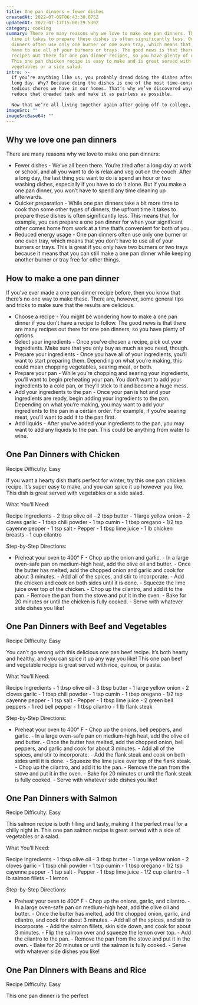 ```yaml
---
title: One pan dinners = fewer dishes
createdAt: 2022-07-09T06:43:30.075Z
updatedAt: 2022-07-17T15:00:29.530Z
category: cooking
summary: There are many reasons why we love to make one pan dinners. The upfront
  time it takes to prepare these dishes is often significantly less. One pan
  dinners often use only one burner or one oven tray, which means that you don’t
  have to use all of your burners or trays. The good news is that there are many
  recipes out there for one pan dinner recipes, so you have plenty of options.
  This one pan chicken recipe is easy to make and is great served with
  vegetables or a side salad.
intro: >-
  If you’re anything like us, you probably dread doing the dishes after a
  long day. Why? Because doing the dishes is one of the most time-consuming and
  tedious chores we have in our homes. That’s why we’ve discovered ways to
  reduce that dreaded task and make it as painless as possible.

  Now that we’re all living together again after going off to college, we’ve introduced a lot of new habits as roommates. One of our favorites is learning how to make one pan dinners on nights when everyone has somewhere to be after dinner. It means less time in the kitchen and fewer dishes to clean later on!
imageSrc: ""
imageSrcBase64: ""
---
```


## Why we love one pan dinners

There are many reasons why we love to make one pan dinners:

- Fewer dishes - We’ve all been there. You’re tired after a long day at work or school, and all you want to do is relax and veg out on the couch. After a long day, the last thing you want to do is spend an hour or two washing dishes, especially if you have to do it alone. But if you make a one pan dinner, you won’t have to spend any time cleaning up afterwards.
- Quicker preparation - While one pan dinners take a bit more time to cook than some other types of dinners, the upfront time it takes to prepare these dishes is often significantly less. This means that, for example, you can prepare a one pan dinner for when your significant other comes home from work at a time that’s convenient for both of you.
- Reduced energy usage - One pan dinners often use only one burner or one oven tray, which means that you don’t have to use all of your burners or trays. This is great if you only have two burners or two trays because it means that you can still make a one pan dinner while keeping another burner or tray free for other things.

## How to make a one pan dinner

If you’ve ever made a one pan dinner recipe before, then you know that there’s no one way to make these. There are, however, some general tips and tricks to make sure that the results are delicious.

- Choose a recipe - You might be wondering how to make a one pan dinner if you don’t have a recipe to follow. The good news is that there are many recipes out there for one pan dinners, so you have plenty of options.
- Select your ingredients - Once you’ve chosen a recipe, pick out your ingredients. Make sure that you only buy as much as you need, though.
- Prepare your ingredients - Once you have all of your ingredients, you’ll want to start preparing them. Depending on what you’re making, this could mean chopping vegetables, searing meat, or both.
- Prepare your pan - While you’re chopping and searing your ingredients, you’ll want to begin preheating your pan. You don’t want to add your ingredients to a cold pan, or they’ll stick to it and become a huge mess.
- Add your ingredients to the pan - Once your pan is hot and your ingredients are ready, begin adding your ingredients to the pan. Depending on what you’re making, you may want to add your ingredients to the pan in a certain order. For example, if you’re searing meat, you’ll want to add it to the pan first.
- Add liquids - After you’ve added your ingredients to the pan, you may want to add any liquids to the pan. This could be anything from water to wine.

## One Pan Dinners with Chicken

Recipe Difficulty: Easy

If you want a hearty dish that’s perfect for winter, try this one pan chicken recipe. It’s super easy to make, and you can spice it up however you like. This dish is great served with vegetables or a side salad.

What You’ll Need:

Recipe Ingredients - 2 tbsp olive oil - 2 tbsp butter - 1 large yellow onion - 2 cloves garlic - 1 tbsp chili powder - 1 tsp cumin - 1 tbsp oregano - 1/2 tsp cayenne pepper - 1 tsp salt - Pepper - 1 tbsp lime juice - 1 lb chicken breasts - 1 cup cilantro

Step-by-Step Directions:

- Preheat your oven to 400° F - Chop up the onion and garlic. - In a large oven-safe pan on medium-high heat, add the olive oil and butter. - Once the butter has melted, add the chopped onion and garlic and cook for about 3 minutes. - Add all of the spices, and stir to incorporate. - Add the chicken and cook on both sides until it is done. - Squeeze the lime juice over top of the chicken. - Chop up the cilantro, and add it to the pan. - Remove the pan from the stove and put it in the oven. - Bake for 20 minutes or until the chicken is fully cooked. - Serve with whatever side dishes you like!

## One Pan Dinners with Beef and Vegetables

Recipe Difficulty: Easy

You can’t go wrong with this delicious one pan beef recipe. It’s both hearty and healthy, and you can spice it up any way you like! This one pan beef and vegetable recipe is great served with rice, quinoa, or pasta.

What You’ll Need:

Recipe Ingredients - 1 tbsp olive oil - 3 tbsp butter - 1 large yellow onion - 2 cloves garlic - 1 tbsp chili powder - 1 tsp cumin - 1 tbsp oregano - 1/2 tsp cayenne pepper - 1 tsp salt - Pepper - 1 tbsp lime juice - 2 green bell peppers - 1 red bell pepper - 1 tbsp cilantro - 1 lb flank steak

Step-by-Step Directions:

- Preheat your oven to 400° F - Chop up the onions, bell peppers, and garlic. - In a large oven-safe pan on medium-high heat, add the olive oil and butter. - Once the butter has melted, add the chopped onion, bell peppers, and garlic and cook for about 3 minutes. - Add all of the spices, and stir to incorporate. - Add the flank steak and cook on both sides until it is done. - Squeeze the lime juice over top of the flank steak. - Chop up the cilantro, and add it to the pan. - Remove the pan from the stove and put it in the oven. - Bake for 20 minutes or until the flank steak is fully cooked. - Serve with whatever side dishes you like!

## One Pan Dinners with Salmon

Recipe Difficulty: Easy

This salmon recipe is both filling and tasty, making it the perfect meal for a chilly night in. This one pan salmon recipe is great served with a side of vegetables or a salad.

What You’ll Need:

Recipe Ingredients - 1 tbsp olive oil - 3 tbsp butter - 1 large yellow onion - 2 cloves garlic - 1 tbsp chili powder - 1 tsp cumin - 1 tbsp oregano - 1/2 tsp cayenne pepper - 1 tsp salt - Pepper - 1 tbsp lime juice - 1/2 cup cilantro - 1 lb salmon fillets - 1 lemon

Step-by-Step Directions:

- Preheat your oven to 400° F - Chop up the onions, garlic, and cilantro. - In a large oven-safe pan on medium-high heat, add the olive oil and butter. - Once the butter has melted, add the chopped onion, garlic, and cilantro, and cook for about 3 minutes. - Add all of the spices, and stir to incorporate. - Add the salmon fillets, skin side down, and cook for about 3 minutes. - Flip the salmon over and squeeze the lemon over top. - Add the cilantro to the pan. - Remove the pan from the stove and put it in the oven. - Bake for 20 minutes or until the salmon is fully cooked. - Serve with whatever side dishes you like!

## One Pan Dinners with Beans and Rice

Recipe Difficulty: Easy

This one pan dinner is the perfect
